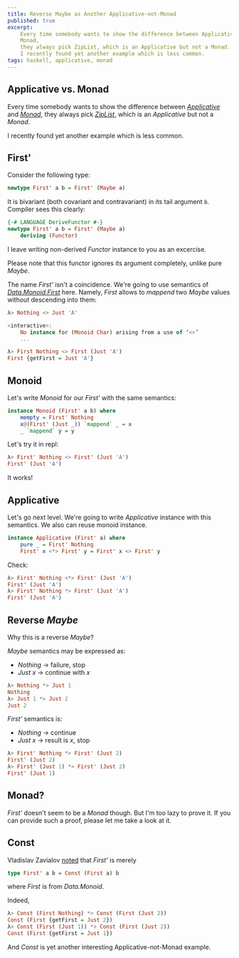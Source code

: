 ```yaml
---
title: Reverse Maybe as Another Applicative-not-Monad
published: true
excerpt:
    Every time somebody wants to show the difference between Applicative and
    Monad,
    they always pick ZipList, which is an Applicative but not a Monad.
    I recently found yet another example which is less common.
tags: haskell, applicative, monad
---
```


## Applicative vs. Monad

Every time somebody wants to show the difference between
_[Applicative](
https://hackage.haskell.org/package/base/docs/Control-Applicative.html#t:Applicative
)_
and
_[Monad](
https://hackage.haskell.org/package/base/docs/Control-Monad.html#t:Monad)_,
they always pick
_[ZipList](
https://hackage.haskell.org/package/base/docs/Control-Applicative.html#t:ZipList
)_,
which is an _Applicative_ but not a _Monad_.

I recently found yet another example which is less common.

## First'

Consider the following type:

```haskell
newtype First' a b = First' (Maybe a)
```

It is bivariant (both covariant and contravariant) in its tail argument `b`.
Compiler sees this clearly:

```haskell
{-# LANGUAGE DeriveFunctor #-}
newtype First' a b = First' (Maybe a)
    deriving (Functor)
```

I leave writing non-derived _Functor_ instance to you as an excercise.

Please note that this functor ignores its argument completely,
unlike pure _Maybe_.

The name _First'_ isn't a coincidence.
We're going to use semantics of
_[Data.Monoid.First](
https://hackage.haskell.org/package/base/docs/Data-Monoid.html#t:First
)_
here.
Namely,
_First_ allows to _mappend_ two _Maybe_ values without descending into them:

```haskell
λ> Nothing <> Just 'A'

<interactive>:
    No instance for (Monoid Char) arising from a use of ‘<>’
    ...
```

```haskell
λ> First Nothing <> First (Just 'A')
First {getFirst = Just 'A'}
```

## Monoid

Let's write _Monoid_ for our _First'_ with the same semantics:

```haskell
instance Monoid (First' a b) where
    mempty = First' Nothing
    x@(First' (Just _)) `mappend` _ = x
    _ `mappend` y = y
```

Let's try it in repl:

```haskell
λ> First' Nothing <> First' (Just 'A')
First' (Just 'A')
```

It works!

## Applicative

Let's go next level.
We're going to write _Applicative_ instance with this semantics.
We also can reuse monoid instance.

```haskell
instance Applicative (First' a) where
    pure _ = First' Nothing
    First' x <*> First' y = First' x <> First' y
```

Check:

```haskell
λ> First' Nothing <*> First' (Just 'A')
First' (Just 'A')
λ> First' Nothing *> First' (Just 'A')
First' (Just 'A')
```

## Reverse _Maybe_

Why this is a reverse _Maybe_?

_Maybe_ semantics may be expressed as:

  - _Nothing_ -> failure, stop
  - _Just x_ -> continue with _x_

```haskell
λ> Nothing *> Just 1
Nothing
λ> Just 1 *> Just 2
Just 2
```

_First'_ semantics is:

  - _Nothing_ -> continue
  - _Just x_ -> result is _x_, stop

```haskell
λ> First' Nothing *> First' (Just 2)
First' (Just 2)
λ> First' (Just 1) *> First' (Just 2)
First' (Just 1)
```

## Monad?

_First'_ doesn't seem to be a _Monad_ though. But I'm too lazy to prove it.
If you can provide such a proof, please let me take a look at it.

## Const


Vladislav Zavialov
[noted](https://twitter.com/int_index/status/834126005577060353) that _First'_
is merely

```haskell
type First' a b = Const (First a) b
```

where _First_ is from _Data.Monoid_.

Indeed,

```haskell
λ> Const (First Nothing) *> Const (First (Just 2))
Const (First {getFirst = Just 2})
λ> Const (First (Just 1)) *> Const (First (Just 2))
Const (First {getFirst = Just 1})
```

And _Const_ is yet another interesting Applicative-not-Monad example.
